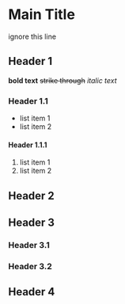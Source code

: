 # Main Title

ignore this line

## Header 1

**bold text**
~~strike through~~
*italic text*

### Header 1.1

* list item 1
* list item 2

#### Header 1.1.1

1. list item 1
2. list item 2

## Header 2

## Header 3

### Header 3.1

### Header 3.2

## Header 4
